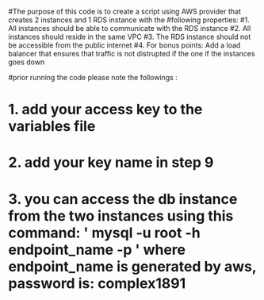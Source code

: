 #The purpose of this code is to create a script using AWS provider that creates 2 instances and 1 RDS instance with the
#following properties:
#1. All instances should be able to communicate with the RDS instance
#2. All instances should reside in the same VPC
#3. The RDS instance should not be accessible from the public internet
#4. For bonus points: Add a load balancer that ensures that traffic is not distrupted if the one if the instances goes down


#prior running the code please note the followings :
# 1. add your access key to the variables file
# 2. add your key name in step 9
# 3. you can access the db instance from the two instances using this command: ' mysql -u root -h endpoint_name -p ' where endpoint_name is generated by aws, password is: complex1891
